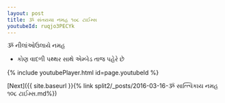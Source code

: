 ```yaml
---
layout: post
title: ૐ સંતરાયા નમહ ૧૦૮ ટાઈમ્સ
youtubeId: ruqjo3PECYk
---
```

 
 
 ૐ નીલાંઓઉલાયે નમહ  
 
 -  કોણ વાદળી પથ્થર સાથે એમ્બેડ તાજ પહેરે છે 
 
  
 
  
 
 
 
 
 
 


{% include youtubePlayer.html id=page.youtubeId %}
 
[Next]({{ site.baseurl }}{% link  split2/_posts/2016-03-16-ૐ સાત્ત્વિકાય નમહ ૧૦૮ ટાઈમ્સ.md%})
 
